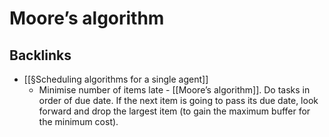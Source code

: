# Moore’s algorithm

## Backlinks
* [[§Scheduling algorithms for a single agent]]
	* Minimise number of items late - [[Moore’s algorithm]]. Do tasks in order of due date. If the next item is going to pass its due date, look forward and drop the largest item (to gain the maximum buffer for the minimum cost).

<!-- {BearID:DF13FFE5-386C-462F-939D-7C8D512F886C-3179-000004E92B56B0D4} -->
